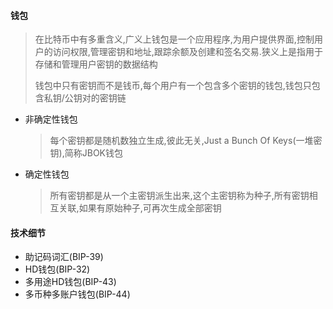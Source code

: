 #### 钱包

> 在比特币中有多重含义,广义上钱包是一个应用程序,为用户提供界面,控制用户的访问权限,管理密钥和地址,跟踪余额及创建和签名交易.狭义上是指用于存储和管理用户密钥的数据结构 
>
> 钱包中只有密钥而不是钱币,每个用户有一个包含多个密钥的钱包,钱包只包含私钥/公钥对的密钥链

* 非确定性钱包

  > 每个密钥都是随机数独立生成,彼此无关,Just a Bunch Of Keys(一堆密钥),简称JBOK钱包 

* 确定性钱包

  > 所有密钥都是从一个主密钥派生出来,这个主密钥称为种子,所有密钥相互关联,如果有原始种子,可再次生成全部密钥 

#### 技术细节 

* 助记码词汇(BIP-39)
* HD钱包(BIP-32)
* 多用途HD钱包(BIP-43)
* 多币种多账户钱包(BIP-44)